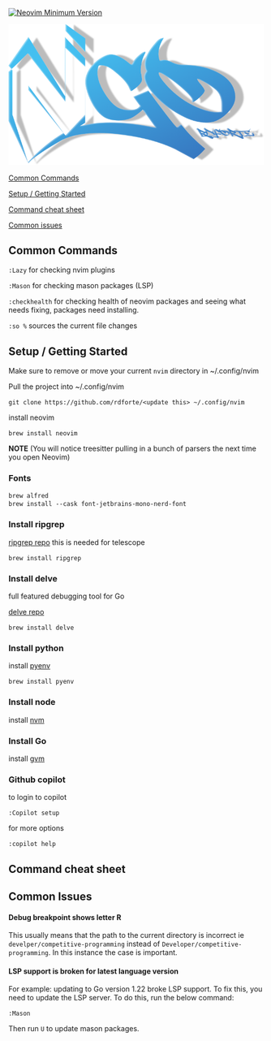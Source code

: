 [![Neovim Minimum Version](https://img.shields.io/badge/Neovim-0.10-blueviolet.svg?style=flat-square&logo=Neovim&color=90E59A&logoColor=white)](https://github.com/neovim/neovim)

![ngo](./assets/ngo.png)

[Common Commands](#common-commands)

[Setup / Getting Started](#setup--getting-started)

[Command cheat sheet](#command-cheat-sheet)

[Common issues](#common-issues)

## Common Commands

`:Lazy` for checking nvim plugins

`:Mason` for checking mason packages (LSP)

`:checkhealth` for checking health of neovim packages and seeing what needs fixing, packages need installing.

`:so %` sources the current file changes

## Setup / Getting Started

Make sure to remove or move your current `nvim` directory in ~/.config/nvim

Pull the project into ~/.config/nvim

```
git clone https://github.com/rdforte/<update this> ~/.config/nvim
```

install neovim

```
brew install neovim
```

**NOTE** (You will notice treesitter pulling in a bunch of parsers the next time you open Neovim)

### Fonts

```
brew alfred
brew install --cask font-jetbrains-mono-nerd-font
```

### Install ripgrep

[ripgrep repo](https://github.com/BurntSushi/ripgrep#installation) this is needed for telescope

```
brew install ripgrep
```

### Install delve

full featured debugging tool for Go

[delve repo](https://github.com/go-delve/delve/tree/master)

```
brew install delve
```

### Install python

install [pyenv](https://github.com/pyenv/pyenv)

```
brew install pyenv
```

### Install node

install [nvm](https://github.com/nvm-sh/nvm)

### Install Go

install [gvm](https://github.com/moovweb/gvm)

### Github copilot

to login to copilot

```
:Copilot setup
```

for more options

```
:copilot help
```

## Command cheat sheet

## Common Issues

#### Debug breakpoint shows letter R

This usually means that the path to the current directory is incorrect ie `develper/competitive-programming` instead of `Developer/competitive-programming`.
In this instance the case is important.

#### LSP support is broken for latest language version

For example: updating to Go version 1.22 broke LSP support. To fix this, you need to update the LSP server. To do this,
run the below command:

```
:Mason
```

Then run `U` to update mason packages.
